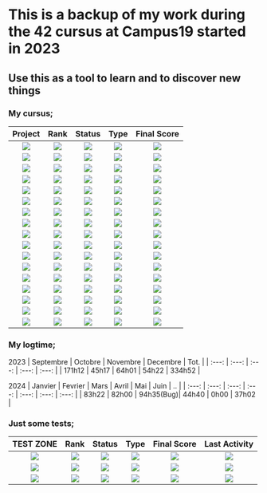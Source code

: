 # This is a backup of my work during the 42 cursus at Campus19 started in 2023
## Use this as a tool to learn and to discover new things

### My cursus;
| Project | Rank | Status | Type | Final Score |
| :---: | :---: | :---: | :---: | :---: |
| [<img src="https://img.shields.io/badge/CPiscine_Reloaded-grey?style=for-the-badge&labelcolor=white"/>](https://github.com/SydenX/42Stud/tree/main/CPiscine-Reloaded) | <img src="https://img.shields.io/badge/none-darkgrey?style=plasticc"/> | <img src="https://img.shields.io/badge/Done-success?style=flat-square" /> | <img src="https://img.shields.io/badge/C & Shell-darkblue?style=plasticc&labelcolor=grey" /> | <img src="https://img.shields.io/badge/100%20%2F%20100-ccff66?style=flat-square" /> |
| [<img src="https://img.shields.io/badge/Libft-grey?style=for-the-badge&labelcolor=white"/>](https://github.com/SydenX/00-Libft) | <img src="https://img.shields.io/badge/00-006666?style=plasticc"/> | <img src="https://img.shields.io/badge/Done-success?style=flat-square" /> | <img src="https://img.shields.io/badge/C-blue?style=plasticc&labelcolor=grey" /> | <img src="https://img.shields.io/badge/★%20122%20%2F%20100%20★-gold?style=flat-square" /> |
| [<img src="https://img.shields.io/badge/get_next_line-grey?style=for-the-badge&labelcolor=white"/>](https://github.com/SydenX/01-get_next_line) | <img src="https://img.shields.io/badge/01-006600?style=plasticc"/> | <img src="https://img.shields.io/badge/Done-success?style=flat-square" /> | <img src="https://img.shields.io/badge/C-blue?style=plasticc&labelcolor=grey" /> | <img src="https://img.shields.io/badge/★%20125%20%2F%20100%20★-gold?style=flat-square" /> |
| [<img src="https://img.shields.io/badge/ft_printf-grey?style=for-the-badge&labelcolor=white"/>](https://github.com/SydenX/01-printf) | <img src="https://img.shields.io/badge/01-006600?style=plasticc"/> | <img src="https://img.shields.io/badge/Done-success?style=flat-square" /> | <img src="https://img.shields.io/badge/C-blue?style=plasticc&labelcolor=grey" /> | <img src="https://img.shields.io/badge/★%20108%20%2F%20100%20★-gold?style=flat-square" /> |
| [<img src="https://img.shields.io/badge/Born2beroot-grey?style=for-the-badge&labelcolor=white"/>](https://github.com/SydenX/42Stud) | <img src="https://img.shields.io/badge/01-006600?style=plasticc"/> | <img src="https://img.shields.io/badge/Done-success?style=flat-square" /> | <img src="https://img.shields.io/badge/Shell%20&%20VM-grey?style=plasticc&labelcolor=grey" /> | <img src="https://img.shields.io/badge/★%20125%20%2F%20100%20★-gold?style=flat-square" /> |
| [<img src="https://img.shields.io/badge/minitalk-grey?style=for-the-badge&labelcolor=white"/>](https://github.com/SydenX/02-minitalk) | <img src="https://img.shields.io/badge/02-3366cc?style=plasticc"/> | <img src="https://img.shields.io/badge/Done-success?style=flat-square" /> | <img src="https://img.shields.io/badge/C-blue?style=plasticc&labelcolor=grey" /> | <img src="https://img.shields.io/badge/100%20%2F%20100-ccff66?style=flat-square" /> |
| [<img src="https://img.shields.io/badge/push_swap-grey?style=for-the-badge&labelcolor=white"/>](https://github.com/SydenX/02-push_swap) | <img src="https://img.shields.io/badge/02-3366cc?style=plasticc"/> | <img src="https://img.shields.io/badge/Done-success?style=flat-square" /> | <img src="https://img.shields.io/badge/C-blue?style=plasticc&labelcolor=grey" /> | <img src="https://img.shields.io/badge/90%20%2F%20100-ccff66?style=flat-square" /> |
| [<img src="https://img.shields.io/badge/so_long-grey?style=for-the-badge&labelcolor=white"/>](https://github.com/SydenX/02-so_long) | <img src="https://img.shields.io/badge/02-3366cc?style=plasticc"/> | <img src="https://img.shields.io/badge/Done-success?style=flat-square" /> | <img src="https://img.shields.io/badge/C-blue?style=plasticc&labelcolor=grey" /> | <img src="https://img.shields.io/badge/★%20110%20%2F%20100%20★-gold?style=flat-square" /> |
| [<img src="https://img.shields.io/badge/philosophers-grey?style=for-the-badge&labelcolor=white"/>](https://github.com/SydenX/03-philosophers) | <img src="https://img.shields.io/badge/03-ffd966?style=plasticc"/> | <img src="https://img.shields.io/badge/Done-success?style=flat-square" /> | <img src="https://img.shields.io/badge/C-blue?style=plasticc&labelcolor=grey" /> | <img src="https://img.shields.io/badge/100%20%2F%20100-ccff66?style=flat-square" /> |
| [<img src="https://img.shields.io/badge/minishell-grey?style=for-the-badge&labelcolor=white"/>](https://github.com/SydenX/lastminishell) | <img src="https://img.shields.io/badge/03-ffd966?style=plasticc"/> | <img src="https://img.shields.io/badge/Done-success?style=flat-square" /> | <img src="https://img.shields.io/badge/C-blue?style=plasticc&labelcolor=grey" /> | <img src="https://img.shields.io/badge/★%20101%20%2F%20100%20★-gold?style=flat-square" /> |
| [<img src="https://img.shields.io/badge/netpractice-grey?style=for-the-badge&labelcolor=white"/>](https://github.com/SydenX/04-netpractice) | <img src="https://img.shields.io/badge/04-deff66?style=plasticc"/> | <img src="https://img.shields.io/badge/Done-success?style=flat-square" /> | <img src="https://img.shields.io/badge/Network-lightgrey?style=plasticc&labelcolor=grey" /> | <img src="https://img.shields.io/badge/100%20%2F%20100-ccff66?style=flat-square" /> |
| [<img src="https://img.shields.io/badge/CPP 00-grey?style=for-the-badge&labelcolor=white"/>](https://github.com/SydenX/04-CPP-0) | <img src="https://img.shields.io/badge/04-deff66?style=plasticc"/> | <img src="https://img.shields.io/badge/Done-success?style=flat-square" /> | <img src="https://img.shields.io/badge/C++-yellow?style=plasticc&labelcolor=grey" /> | <img src="https://img.shields.io/badge/100%20%2F%20100-ccff66?style=flat-square" /> |
| [<img src="https://img.shields.io/badge/CPP 01-grey?style=for-the-badge&labelcolor=white"/>](https://github.com/SydenX/04-CPP-1) | <img src="https://img.shields.io/badge/04-deff66?style=plasticc"/> | <img src="https://img.shields.io/badge/Done-success?style=flat-square" /> | <img src="https://img.shields.io/badge/C++-yellow?style=plasticc&labelcolor=grey" /> | <img src="https://img.shields.io/badge/100%20%2F%20100-ccff66?style=flat-square" /> |
| [<img src="https://img.shields.io/badge/CPP 02-grey?style=for-the-badge&labelcolor=white"/>](https://github.com/SydenX/04-CPP-2) | <img src="https://img.shields.io/badge/04-deff66?style=plasticc"/> | <img src="https://img.shields.io/badge/Done-success?style=flat-square" /> | <img src="https://img.shields.io/badge/C++-yellow?style=plasticc&labelcolor=grey" /> | <img src="https://img.shields.io/badge/100%20%2F%20100-ccff66?style=flat-square" /> |
| [<img src="https://img.shields.io/badge/CPP 03-grey?style=for-the-badge&labelcolor=white"/>](https://github.com/SydenX/04-CPP-3) | <img src="https://img.shields.io/badge/04-deff66?style=plasticc"/> | <img src="https://img.shields.io/badge/Done-success?style=flat-square" /> | <img src="https://img.shields.io/badge/C++-yellow?style=plasticc&labelcolor=grey" /> | <img src="https://img.shields.io/badge/100%20%2F%20100-ccff66?style=flat-square" /> |
| [<img src="https://img.shields.io/badge/CPP 04-grey?style=for-the-badge&labelcolor=white"/>](https://github.com/SydenX/04-CPP-4) | <img src="https://img.shields.io/badge/04-deff66?style=plasticc"/> | <img src="https://img.shields.io/badge/Done-success?style=flat-square" /> | <img src="https://img.shields.io/badge/C++-yellow?style=plasticc&labelcolor=grey" /> | <img src="https://img.shields.io/badge/100%20%2F%20100-ccff66?style=flat-square" /> |
| [<img src="https://img.shields.io/badge/Cub3D%20/%20MiniRT-grey?style=for-the-badge&labelcolor=white"/>](https://github.com/SydenX/04-Cub3D) | <img src="https://img.shields.io/badge/04-deff66?style=plasticc"/> | <img src="https://img.shields.io/badge/In%20Progress-orange?style=flat-square" /> | <img src="https://img.shields.io/badge/C-blue?style=plasticc&labelcolor=grey" /> | <img src="https://img.shields.io/badge/TBD-red?style=flat-square&labelcolor=grey" /> |

### My logtime;
2023
| Septembre | Octobre | Novembre | Decembre | Tot. |
| :---: | :---: | :---: | :---: | :---: |
| 171h12 | 45h17 | 64h01 | 54h22 | 334h52 |

2024
| Janvier | Fevrier | Mars | Avril | Mai | Juin | .. |
| :---: | :---: | :---: | :---: | :---: | :---: | :---: |
| 83h22 | 82h00 | 94h35(Bug)| 44h40 | 0h00 | 37h02 |

### Just some tests;
| TEST ZONE | Rank | Status | Type | Final Score | Last Activity |
| :---: | :---: | :---: | :---: | :---: | :---: |
| [<img src="https://img.shields.io/badge/test 1-grey?style=for-the-badge&labelcolor=white"/>](https://github.com/SydenX/42Stud) | <img src="https://img.shields.io/badge/T-ff9966?style=plasticc"/> | <img src="https://img.shields.io/badge/In%20Progress-orange?style=flat-square" /> | <img src="https://img.shields.io/badge/C-blue?style=plasticc&labelcolor=grey" /> | <img src="https://img.shields.io/badge/★%20120%20%2F%20100%20★-gold?style=flat-square " /> | <img src="https://img.shields.io/github/last-commit/SydenX/42Stud?label=&style=flat-square" /> |
| [<img src="https://img.shields.io/badge/so_long le test-grey?style=for-the-badge&labelcolor=white"/>](https://github.com/SydenX/42Stud) | <img src="https://img.shields.io/badge/T-ff9966?style=plasticc"/> | <img src="https://img.shields.io/badge/Done-success?style=flat-square" /> | <img src="https://img.shields.io/badge/C-blue?style=plasticc&labelcolor=grey" /> | <img src="https://img.shields.io/badge/80%20%2F%20100-ccff66?style=flat-square" /> | <img src="https://img.shields.io/github/last-commit/SydenX/42Stud?label=&style=flat-square" /> |
| [<img src="https://img.shields.io/badge/ct mieux avant-grey?style=for-the-badge&labelcolor=white"/>](https://github.com/SydenX/42Stud) | <img src="https://img.shields.io/badge/T-ff9966?style=plasticc"/> | <img src="https://img.shields.io/badge/Searching_group-red?style=flat-square" /> | <img src="https://img.shields.io/badge/C-blue?style=plasticc&labelcolor=grey" /> | <img src="https://img.shields.io/badge/TBD-red?style=flat-square&labelcolor=grey" /> | <img src="https://img.shields.io/github/last-commit/SydenX/42Stud?label=&style=flat-square" /> |
